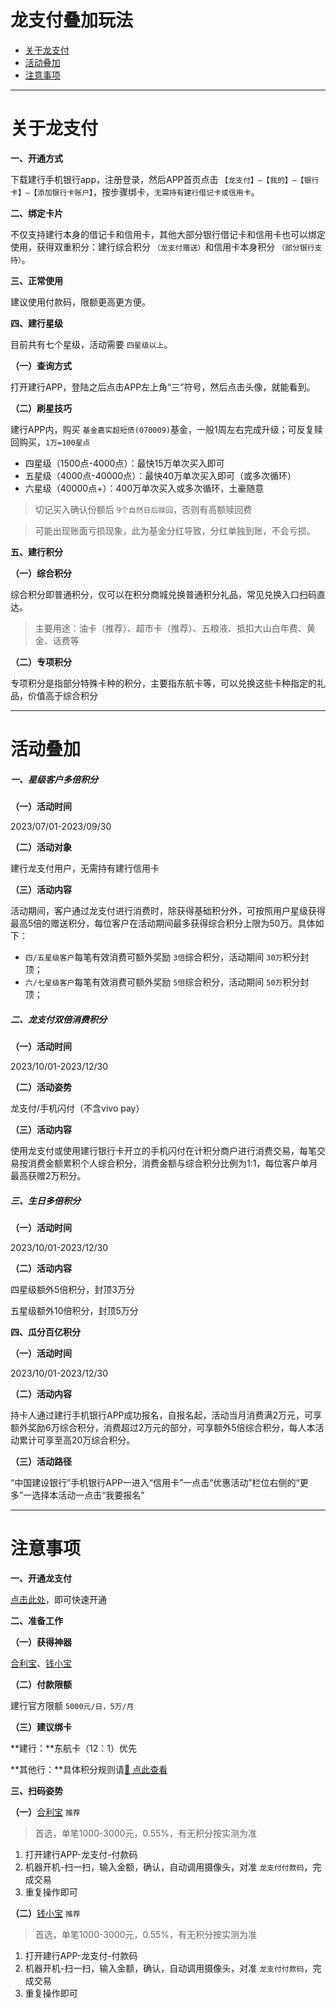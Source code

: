 # 龙支付叠加玩法

- [关于龙支付](#关于龙支付)
- [活动叠加](#活动叠加)
- [注意事项](#注意事项)

---

# 关于龙支付

**一、开通方式**

下载建行手机银行app，注册登录，然后APP首页点击 `【龙支付】—【我的】—【银行卡】—【添加银行卡账户】`，按步骤绑卡，`无需持有建行借记卡或信用卡`。

**二、绑定卡片**

不仅支持建行本身的借记卡和信用卡，其他大部分银行借记卡和信用卡也可以绑定使用，获得双重积分：建行综合积分 `（龙支付赠送）`和信用卡本身积分 `（部分银行支持）`。

**三、正常使用**

建议使用付款码，限额更高更方便。

**四、建行星级**

目前共有七个星级，活动需要 `四星级以上`。

**（一）查询方式**

打开建行APP，登陆之后点击APP左上角“三”符号，然后点击头像，就能看到。

**（二）刷星技巧**

建行APP内，购买 `基金嘉实超短债(070009)`基金，一般1周左右完成升级；可反复赎回购买，`1万=100星点`

- 四星级（1500点-4000点）：最快15万单次买入即可
- 五星级（4000点-40000点）：最快40万单次买入即可（或多次循环）
- 六星级（40000点+）：400万单次买入或多次循环，土豪随意

> 切记买入确认份额后 `9个自然日后赎回`，否则有高额赎回费

> 可能出现账面亏损现象，此为基金分红导致，分红单独到账，不会亏损。

**五、建行积分**

**（一）综合积分**

综合积分即普通积分，仅可以在积分商城兑换普通积分礼品，常见兑换入口扫码直达。

> 主要用途：油卡（推荐）、超市卡（推荐）、五粮液、抵扣大山白年费、黄金、话费等

**（二）专项积分**

专项积分是指部分特殊卡种的积分，主要指东航卡等，可以兑换这些卡种指定的礼品，价值高于综合积分

---

# 活动叠加

##### **一、星级客户多倍积分**

**（一）活动时间**

2023/07/01-2023/09/30

**（二）活动对象**

建行龙支付用户，无需持有建行信用卡

**（三）活动内容**

活动期间，客户通过龙支付进行消费时，除获得基础积分外，可按照用户星级获得最高5倍的赠送积分，每位客户在活动期间最多获得综合积分上限为50万。具体如下：

- `四/五星级客户`每笔有效消费可额外奖励 `3倍`综合积分，活动期间 `30万`积分封顶；
- `六/七星级客户`每笔有效消费可额外奖励 `5倍`综合积分，活动期间 `50万`积分封顶；

##### 二、龙支付双倍消费积分

**（一）活动时间**

2023/10/01-2023/12/30

**（二）活动姿势**

龙支付/手机闪付（不含vivo pay）

**（三）活动内容**

使用龙支付或使用建行银行卡开立的手机闪付在计积分商户进行消费交易，每笔交易按消费金额累积个人综合积分，消费金额与综合积分比例为1:1，每位客户单月最高获赠2万积分。

##### **三、生日多倍积分**

**（一）活动时间**

2023/10/01-2023/12/30

**（二）活动内容**

四星级额外5倍积分，封顶3万分

五星级额外10倍积分，封顶5万分

**四、瓜分百亿积分**

**（一）活动时间**

2023/10/01-2023/12/30

**（二）活动内容**

持卡人通过建行手机银行APP成功报名，自报名起，活动当月消费满2万元，可享额外奖励6万综合积分，消费超过2万元的部分，可享额外5倍综合积分，每人本活动累计可享至高20万综合积分。

**（三）活动路径**

“中国建设银行”手机银行APP一进入“信用卡”一点击“优惠活动”栏位右侧的“更多”一选择本活动一点击“我要报名”

---

# 注意事项

**一、开通龙支付**

[点击此处](http://u.zjkmkj.com/YrXO8)，即可快速开通

**二、准备工作**

**（一）获得神器**

[合利宝](tool/hlb.md)、[钱小宝](tool/qxb.md)

**（二）付款限额**

建行官方限额 `5000元/日，5万/月`

**（三）建议绑卡**

**建行：**东航卡（12：1）优先

**其他行：**具体积分规则请[🔗 点此查看](start/form.md#积分规则)

**三、扫码姿势**

**（一）**[合利宝](tool/hlb.md) `推荐`

> 首选，单笔1000-3000元，0.55%，有无积分按实测为准

1. 打开建行APP-龙支付-付款码
2. 机器开机-扫一扫，输入金额，确认，自动调用摄像头，对准 `龙支付付款码`，完成交易
3. 重复操作即可

**（二）**[钱小宝](tool/qxb.md) `推荐`

> 首选，单笔1000-3000元，0.55%，有无积分按实测为准

1. 打开建行APP-龙支付-付款码
2. 机器开机-扫一扫，输入金额，确认，自动调用摄像头，对准 `龙支付付款码`，完成交易
3. 重复操作即可
